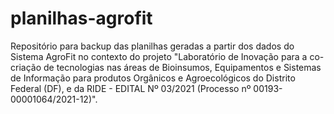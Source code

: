 # planilhas-agrofit
Repositório para backup das planilhas geradas a partir dos dados do Sistema AgroFit no contexto do projeto "Laboratório de Inovação para a co-criação de tecnologias nas áreas de Bioinsumos, Equipamentos e Sistemas de Informação para produtos Orgânicos e Agroecológicos do Distrito Federal (DF), e da RIDE - EDITAL Nº 03/2021 (Processo nº 00193-00001064/2021-12)".

